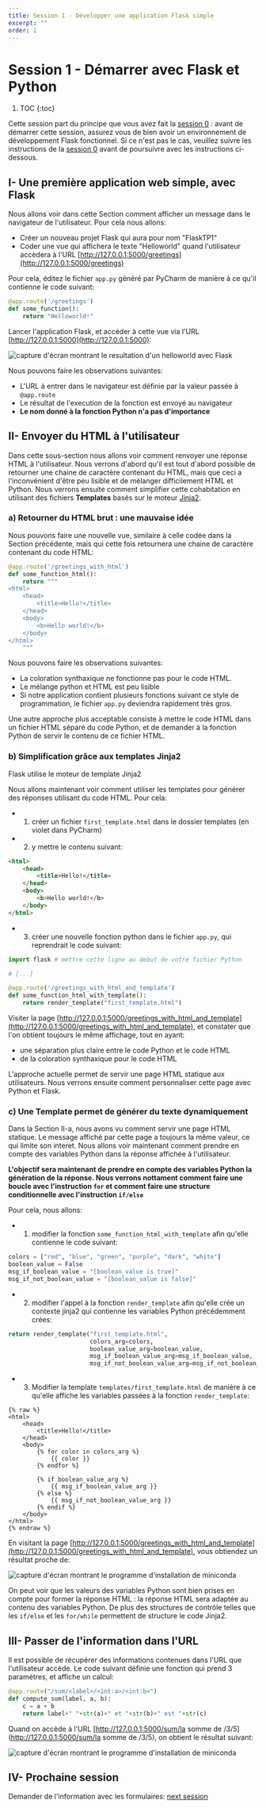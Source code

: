 ```yaml
---
title: Session 1 - Développer une application Flask simple
excerpt: ""
order: 1
---
```


# Session 1 - Démarrer avec Flask et Python

1. TOC
{:toc}

Cette session part du principe que vous avez fait la [session
0](session0.html) : avant de démarrer cette session, assurez vous de
bien avoir un environnement de développement Flask fonctionnel. Si ce
n'est pas le cas, veuillez suivre les instructions de la [session
0](session0.html) avant de poursuivre avec les instructions
ci-dessous.


## I- Une première application web simple, avec Flask

Nous allons voir dans cette Section comment afficher un message dans le navigateur de l'utilisateur. Pour cela nous allons:

* Créer un nouveau projet Flask qui aura pour nom "FlaskTP1"
* Coder une vue qui affichera le texte "Helloworld" quand l'utilisateur accèdera à l'URL [http://127.0.0.1:5000/greetings](http://127.0.0.1:5000/greetings)

Pour cela, éditez le fichier `app.py` généré par PyCharm de manière à ce qu'il contienne le code suivant:

```python
@app.route('/greetings')
def some_function():
    return "Helloworld!"
```

Lancer l'application Flask, et accéder à cette vue via l'URL [http://127.0.0.1:5000](http://127.0.0.1:5000):

![capture d'écran montrant le resultation d'un helloworld avec Flask](/assets/img/session1/screen1.png)

Nous pouvons faire les observations suivantes:

* L'URL à entrer dans le navigateur est définie par la valeur passée à ```@app.route```
* Le résultat de l'execution de la fonction est envoyé au navigateur
* **Le nom donné à la fonction Python n'a pas d'importance**


## II- Envoyer du HTML à l'utilisateur

Dans cette sous-section nous allons voir comment renvoyer une réponse
HTML à l'utilisateur. Nous verrons d'abord qu'il est tout d'abord
possible de retourner une chaine de caractère contenant du HTML, mais
que ceci a l'inconvénient d'être peu lisible et de mélanger
difficilement HTML et Python. Nous verrons ensuite comment simplifier
cette cohabitation en utilisant des fichiers **Templates** basés sur
le moteur [Jinja2](http://jinja.pocoo.org/docs/2.10/).

### a) Retourner du HTML brut : une mauvaise idée

Nous pouvons faire une nouvelle vue, similaire à celle codée dans la
Section précédente, mais qui cette fois retournera une chaine de
caractère contenant du code HTML:

```python
@app.route('/greetings_with_html')
def some_function_html():
    return """
<html>
    <head>
        <title>Hello!</title>
    </head>
    <body>
        <b>Hello world!</b>
    </body>
</html>
    """
```

Nous pouvons faire les observations suivantes:
* La coloration synthaxique ne fonctionne pas pour le code HTML.
* Le mélange python et HTML est peu lisible
* Si notre application contient plusieurs fonctions suivant ce style
  de programmation, le fichier `app.py` deviendra rapidement très
  gros.
  
Une autre approche plus acceptable consiste à mettre le code HTML dans
un fichier HTML séparé du code Python, et de demander à la fonction
Python de servir le contenu de ce fichier HTML.

### b) Simplification grâce aux templates Jinja2

Flask utilise le moteur de template Jinja2

Nous allons maintenant voir comment utiliser les templates pour
générer des réponses utilisant du code HTML. Pour cela:

* 1) créer un fichier `first_template.html` dans le dossier templates
   (en violet dans PyCharm)
* 2) y mettre le contenu suivant:

```html
<html>
    <head>
        <title>Hello!</title>
    </head>
    <body>
        <b>Hello world!</b>
    </body>
</html>
```
- 3) créer une nouvelle fonction python dans le fichier `app.py`, qui reprendrait le code suivant:

```python
import flask # mettre cette ligne au debut de votre fichier Python

# [...]

@app.route('/greetings_with_html_and_template')
def some_function_html_with_template():
    return render_template("first_template.html")
```

Visiter la page [http://127.0.0.1:5000/greetings_with_html_and_template](http://127.0.0.1:5000/greetings_with_html_and_template), et constater que l'on obtient toujours le même affichage, tout en ayant:
- une séparation plus claire entre le code Python et le code HTML
- de la coloration synthaxique pour le code HTML

L'approche actuelle permet de servir une page HTML statique aux
utilisateurs. Nous verrons ensuite comment personnaliser cette page
avec Python et Flask.



### c) Une Template permet de générer du texte dynamiquement

Dans la Section II-a, nous avons vu comment servir une page HTML
statique. Le message affiché par cette page a toujours la même valeur,
ce qui limite son interet. Nous allons voir maintenant comment prendre
en compte des variables Python dans la réponse affichée à
l'utilisateur.

**L'objectif sera maintenant de prendre en compte des variables Python
la génération de la réponse. Nous verrons nottament comment faire une
boucle avec l'instruction `for` et comment faire une structure
conditionnelle avec l'instruction `if/else`**

Pour cela, nous allons:

- 1) modifier la fonction `some_function_html_with_template` afin qu'elle contienne le code suivant:

```python
colors = ["red", "blue", "green", "purple", "dark", "white"]
boolean_value = False
msg_if_boolean_value = "[boolean_value is true]"
msg_if_not_boolean_value = "[boolean_value is false]"
```

- 2) modifier l'appel à la fonction `render_template` afin qu'elle crée un contexte jinja2 qui contienne les variables Python précédemment crées:

```python
return render_template("first_template.html",
                       colors_arg=colors,
                       boolean_value_arg=boolean_value,
                       msg_if_boolean_value_arg=msg_if_boolean_value,
                       msg_if_not_boolean_value_arg=msg_if_not_boolean_value)
```

- 3) Modifier la template `templates/first_template.html` de manière à ce qu'elle affiche les variables passées à la fonction `render_template`:

```jinja
{% raw %}
<html>
    <head>
        <title>Hello!</title>
    </head>
    <body>
        {% for color in colors_arg %}
            {{ color }}
        {% endfor %}

        {% if boolean_value_arg %}
            {{ msg_if_boolean_value_arg }}
        {% else %}
            {{ msg_if_not_boolean_value_arg }}
        {% endif %}
    </body>
</html>
{% endraw %}
```

En visitant la page [http://127.0.0.1:5000/greetings_with_html_and_template](http://127.0.0.1:5000/greetings_with_html_and_template), vous obtiendez un résultat proche de:

![capture d'écran montrant le programme d'installation de miniconda](/assets/img/session1/screen4.png)


On peut voir que les valeurs des variables Python sont bien prises en
compte pour former la réponse HTML : la réponse HTML sera adaptée au
contenu des variables Python. De plus des structures de contrôle
telles que les `if/else` et les `for/while` permettent de
structure le code Jinja2.

## III- Passer de l'information dans l'URL

Il est possible de récupérer des informations contenues dans l'URL que
l'utilisateur accède. Le code suivant définie une fonction qui prend 3
paramètres, et affiche un calcul:

```python
@app.route("/sum/<label>/<int:a>/<int:b>")
def compute_sum(label, a, b):
    c = a + b
    return label+" "+str(a)+" et "+str(b)+" est "+str(c)
```

Quand on accède à l'URL [http://127.0.0.1:5000/sum/la somme de
/3/5](http://127.0.0.1:5000/sum/la somme de /3/5), on obtient le
résultat suivant:

![capture d'écran montrant le programme d'installation de miniconda](/assets/img/session1/screen5.png)

## IV- Prochaine session

Demander de l'information avec les formulaires: [next session](session2.html)
